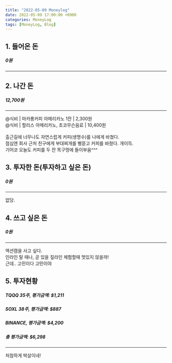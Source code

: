 ```yaml
---
title: "2022-05-09 Moneylog"
date: 2022-05-09 17:00:00 +0900
categories: MoneyLog
tags: [MoneyLog, Blog]
---
```


## 1. 들어온 돈
##### 0원
---
## 2. 나간 돈
##### 12,700원
---
@식비 | 마카롱커피 아메리카노 1잔 | 2,300원<br>
@식비 | 할리스 아메리카노, 초코무슨음료 | 10,400원<br>
<br>
출근길에 너무나도 자연스럽게 커피(생명수)를 나에게 바쳤다.<br>
점심엔 회사 근처 친구에게 부대찌개를 삥뜯고 커피를 바쳤다. 개이득.<br>
기어코 오늘도 커피를 두 잔 목구멍에 들이부움^^^<br>

## 3. 투자한 돈(투자하고 싶은 돈)
##### 0원
---

없당.<br>

## 4. 쓰고 싶은 돈
##### 0원
---
액션캠을 사고 싶다.<br>
인라인 탈 때나, 곧 있을 짚라인 체험할때 멋있지 않을까!<br>
근데.. 고민이다 고민이야<br>

## 5. 투자현황
##### TQQQ 35주, 평가금액: $1,211
##### SOXL 38주, 평가금액: $887
##### BINANCE, 평가금액: $4,200
##### 총 평가금액: $6,298
---

처참하게 박살이네!<br>
